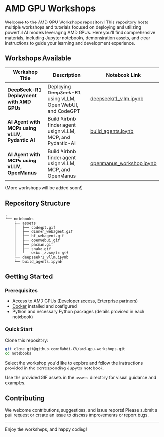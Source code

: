 
# AMD GPU Workshops

Welcome to the AMD GPU Workshops repository! This repository hosts multiple workshops and tutorials focused on deploying and utilizing powerful AI models leveraging AMD GPUs. Here you'll find comprehensive materials, including Jupyter notebooks, demonstration assets, and clear instructions to guide your learning and development experience.

## Workshops Available

| Workshop Title                                      | Description                                               | Notebook Link                             |
|-----------------------------------------------------|-----------------------------------------------------------|-------------------------------------------|
| **DeepSeek-R1 Deployment with AMD GPUs**            | Deploying DeepSeek-R1 using vLLM, Open WebUI, and CodeGPT | [deepseekr1_vllm.ipynb](notebooks/deepseekr1_vllm.ipynb) |
| **AI Agent with MCPs using vLLM, Pydantic AI**      | Build Airbnb finder agent usign vLLM, MCP, and Pydantic-AI | [build_agents.ipynb](notebooks/build_agents.ipynb) |
| **AI Agent with MCPs using vLLM, OpenManus**      | Build Airbnb finder agent usign vLLM, MCP, and OpenManus | [openmanus_workshop.ipynb](notebooks/openmanus_workshop.ipynb) |

(More workshops will be added soon!)

## Repository Structure

```
.
└── notebooks
    ├── assets
    │   ├── codegpt.gif
    │   ├── dinner_webagent.gif
    │   ├── hf_webagent.gif
    │   ├── openwebui.gif
    │   ├── pacman.gif
    │   ├── snake.gif
    │   └── webui_example.gif
    └── deepseekr1_vllm.ipynb
    └── build_agents.ipynb
```

## Getting Started

### Prerequisites

- Access to AMD GPUs ([Developer access](https://www.amd.com/en/forms/registration/developer-cloud-application.html), [Enterprise partners](https://www.amd.com/en/developer/resources/rocm-hub/dev-ai.html))
- [Docker](https://docs.docker.com/get-docker/) installed and configured
- Python and necessary Python packages (details provided in each notebook)

### Quick Start

Clone this repository:

```bash
git clone git@github.com:Mahdi-CV/amd-gpu-workshops.git
cd notebooks
```

Select the workshop you'd like to explore and follow the instructions provided in the corresponding Jupyter notebook.

Use the provided GIF assets in the `assets` directory for visual guidance and examples.

## Contributing

We welcome contributions, suggestions, and issue reports! Please submit a pull request or create an issue to discuss improvements or report bugs.

---

Enjoy the workshops, and happy coding!
